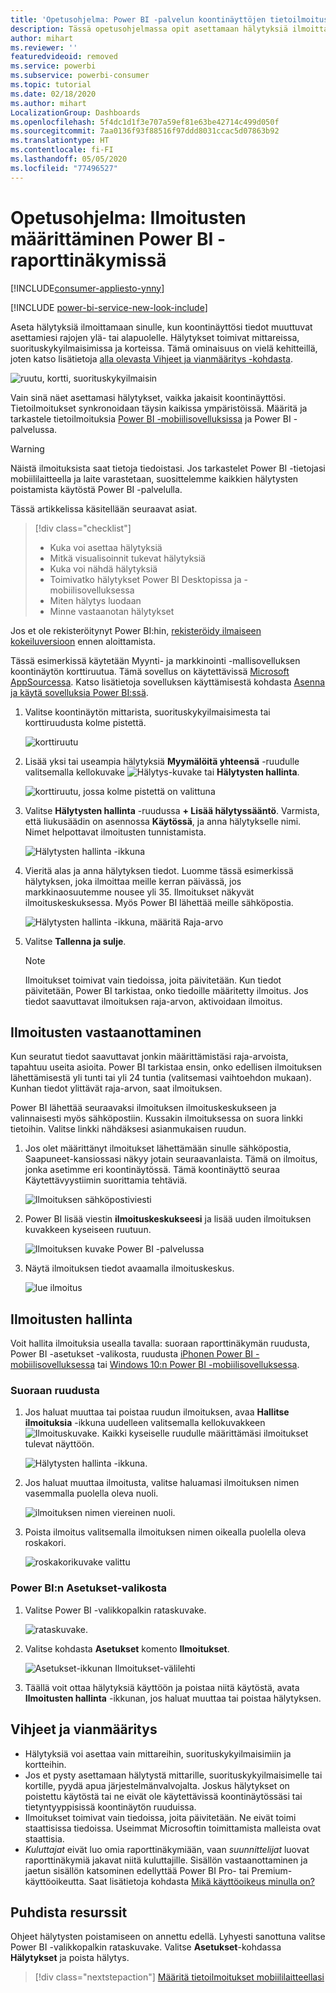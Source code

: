 ```yaml
---
title: 'Opetusohjelma: Power BI -palvelun koontinäyttöjen tietoilmoitusten määrittäminen'
description: Tässä opetusohjelmassa opit asettamaan hälytyksiä ilmoittamaan sinulle, kun koontinäyttösi tiedot muuttuvat Microsoft Power BI -palvelussa asettamiesi rajojen ulkopuolelle.
author: mihart
ms.reviewer: ''
featuredvideoid: removed
ms.service: powerbi
ms.subservice: powerbi-consumer
ms.topic: tutorial
ms.date: 02/18/2020
ms.author: mihart
LocalizationGroup: Dashboards
ms.openlocfilehash: 5f4dc1d1f3e707a59ef81e63be42714c499d050f
ms.sourcegitcommit: 7aa0136f93f88516f97ddd8031ccac5d07863b92
ms.translationtype: HT
ms.contentlocale: fi-FI
ms.lasthandoff: 05/05/2020
ms.locfileid: "77496527"
---
```

# <a name="tutorial-set-alerts-on-power-bi-dashboards"></a>Opetusohjelma: Ilmoitusten määrittäminen Power BI -raporttinäkymissä

[!INCLUDE[consumer-appliesto-ynny](../includes/consumer-appliesto-ynny.md)]

[!INCLUDE [power-bi-service-new-look-include](../includes/power-bi-service-new-look-include.md)]

Aseta hälytyksiä ilmoittamaan sinulle, kun koontinäyttösi tiedot muuttuvat asettamiesi rajojen ylä- tai alapuolelle. Hälytykset toimivat mittareissa, suorituskykyilmaisimissa ja korteissa. Tämä ominaisuus on vielä kehitteillä, joten katso lisätietoja [alla olevasta Vihjeet ja vianmääritys -kohdasta](#tips-and-troubleshooting).

![ruutu, kortti, suorituskykyilmaisin](media/end-user-alerts/card-gauge-kpi.png)

Vain sinä näet asettamasi hälytykset, vaikka jakaisit koontinäyttösi. Tietoilmoitukset synkronoidaan täysin kaikissa ympäristöissä. Määritä ja tarkastele tietoilmoituksia [Power BI -mobiilisovelluksissa](mobile/mobile-set-data-alerts-in-the-mobile-apps.md) ja Power BI -palvelussa. 

> [!WARNING]
> Näistä ilmoituksista saat tietoja tiedoistasi. Jos tarkastelet Power BI -tietojasi mobiililaitteella ja laite varastetaan, suosittelemme kaikkien hälytysten poistamista käytöstä Power BI -palvelulla.
> 

Tässä artikkelissa käsitellään seuraavat asiat.
> [!div class="checklist"]
> * Kuka voi asettaa hälytyksiä
> * Mitkä visualisoinnit tukevat hälytyksiä
> * Kuka voi nähdä hälytyksiä
> * Toimivatko hälytykset Power BI Desktopissa ja -mobiilisovelluksessa
> * Miten hälytys luodaan
> * Minne vastaanotan hälytykset

Jos et ole rekisteröitynyt Power BI:hin, [rekisteröidy ilmaiseen kokeiluversioon](https://app.powerbi.com/signupredirect?pbi_source=web) ennen aloittamista.

Tässä esimerkissä käytetään Myynti- ja markkinointi -mallisovelluksen koontinäytön korttiruutua. Tämä sovellus on käytettävissä [Microsoft AppSourcessa](https://appsource.microsoft.com). Katso lisätietoja sovelluksen käyttämisestä kohdasta [Asenna ja käytä sovelluksia Power BI:ssä](end-user-app-view.md).

1. Valitse koontinäytön mittarista, suorituskykyilmaisimesta tai korttiruudusta kolme pistettä.
   
   ![korttiruutu](media/end-user-alerts/power-bi-cards.png)
2. Lisää yksi tai useampia hälytyksiä **Myymälöitä yhteensä** -ruudulle valitsemalla kellokuvake ![Hälytys-kuvake](media/end-user-alerts/power-bi-bell-icon.png) tai **Hälytysten hallinta**.

   ![korttiruutu, jossa kolme pistettä on valittuna](media/end-user-alerts/power-bi-ellipses.png)

   
1. Valitse **Hälytysten hallinta** -ruudussa **+ Lisää hälytyssääntö**.  Varmista, että liukusäädin on asennossa **Käytössä**, ja anna hälytykselle nimi. Nimet helpottavat ilmoitusten tunnistamista.
   
   ![Hälytysten hallinta -ikkuna](media/end-user-alerts/power-bi-manage-alert.png)
4. Vieritä alas ja anna hälytyksen tiedot.  Luomme tässä esimerkissä hälytyksen, joka ilmoittaa meille kerran päivässä, jos markkinaosuutemme nousee yli 35. Ilmoitukset näkyvät ilmoituskeskuksessa. Myös Power BI lähettää meille sähköpostia.
   
   ![Hälytysten hallinta -ikkuna, määritä Raja-arvo](media/end-user-alerts/power-bi-manage-alert-details.png)
5. Valitse **Tallenna ja sulje**.
 
   > [!NOTE]
   > Ilmoitukset toimivat vain tiedoissa, joita päivitetään. Kun tiedot päivitetään, Power BI tarkistaa, onko tiedoille määritetty ilmoitus. Jos tiedot saavuttavat ilmoituksen raja-arvon, aktivoidaan ilmoitus. 
   > 

## <a name="receiving-alerts"></a>Ilmoitusten vastaanottaminen
Kun seuratut tiedot saavuttavat jonkin määrittämistäsi raja-arvoista, tapahtuu useita asioita. Power BI tarkistaa ensin, onko edellisen ilmoituksen lähettämisestä yli tunti tai yli 24 tuntia (valitsemasi vaihtoehdon mukaan). Kunhan tiedot ylittävät raja-arvon, saat ilmoituksen.

Power BI lähettää seuraavaksi ilmoituksen ilmoituskeskukseen ja valinnaisesti myös sähköpostiin. Kussakin ilmoituksessa on suora linkki tietoihin. Valitse linkki nähdäksesi asianmukaisen ruudun.  

1. Jos olet määrittänyt ilmoitukset lähettämään sinulle sähköpostia, Saapuneet-kansiossasi näkyy jotain seuraavanlaista. Tämä on ilmoitus, jonka asetimme eri koontinäytössä. Tämä koontinäyttö seuraa Käytettävyystiimin suorittamia tehtäviä.
   
   ![Ilmoituksen sähköpostiviesti](media/end-user-alerts/power-bi-alert-email.png)
2. Power BI lisää viestin **ilmoituskeskukseesi** ja lisää uuden ilmoituksen kuvakkeen kyseiseen ruutuun.
   
   ![Ilmoituksen kuvake Power BI -palvelussa](media/end-user-alerts/power-bi-task-alert.png)
3. Näytä ilmoituksen tiedot avaamalla ilmoituskeskus.
   
    ![lue ilmoitus](media/end-user-alerts/power-bi-notification.png)
   
  

## <a name="managing-alerts"></a>Ilmoitusten hallinta

Voit hallita ilmoituksia usealla tavalla: suoraan raporttinäkymän ruudusta, Power BI -asetukset -valikosta, ruudusta [iPhonen Power BI -mobiilisovelluksessa](mobile/mobile-set-data-alerts-in-the-mobile-apps.md) tai [Windows 10:n Power BI -mobiilisovelluksessa](mobile/mobile-set-data-alerts-in-the-mobile-apps.md).

### <a name="from-the-tile-itself"></a>Suoraan ruudusta

1. Jos haluat muuttaa tai poistaa ruudun ilmoituksen, avaa **Hallitse ilmoituksia** -ikkuna uudelleen valitsemalla kellokuvakkeen ![Ilmoituskuvake](media/end-user-alerts/power-bi-bell-icon.png). Kaikki kyseiselle ruudulle määrittämäsi ilmoitukset tulevat näyttöön.
   
    ![Hälytysten hallinta -ikkuna](media/end-user-alerts/power-bi-manage-alerts.png).
2. Jos haluat muuttaa ilmoitusta, valitse haluamasi ilmoituksen nimen vasemmalla puolella oleva nuoli.
   
    ![ilmoituksen nimen viereinen nuoli](media/end-user-alerts/power-bi-modify-alert.png).
3. Poista ilmoitus valitsemalla ilmoituksen nimen oikealla puolella oleva roskakori.
   
      ![roskakorikuvake valittu](media/end-user-alerts/power-bi-alert-delete.png)

### <a name="from-the-power-bi-settings-menu"></a>Power BI:n Asetukset-valikosta

1. Valitse Power BI -valikkopalkin rataskuvake.
   
    ![rataskuvake](media/end-user-alerts/powerbi-gear-icon.png).
2. Valitse kohdasta **Asetukset** komento **Ilmoitukset**.
   
    ![Asetukset-ikkunan Ilmoitukset-välilehti](media/end-user-alerts/power-bi-alert-settings.png)
3. Täällä voit ottaa hälytyksiä käyttöön ja poistaa niitä käytöstä, avata **Ilmoitusten hallinta** -ikkunan, jos haluat muuttaa tai poistaa hälytyksen.

## <a name="tips-and-troubleshooting"></a>Vihjeet ja vianmääritys 

* Hälytyksiä voi asettaa vain mittareihin, suorituskykyilmaisimiin ja kortteihin.
* Jos et pysty asettamaan hälytystä mittarille, suorituskykyilmaisimelle tai kortille, pyydä apua järjestelmänvalvojalta. Joskus hälytykset on poistettu käytöstä tai ne eivät ole käytettävissä koontinäytössäsi tai tietyntyyppisissä koontinäytön ruuduissa.
* Ilmoitukset toimivat vain tiedoissa, joita päivitetään. Ne eivät toimi staattisissa tiedoissa. Useimmat Microsoftin toimittamista malleista ovat staattisia. 
* *Kuluttajat* eivät luo omia raporttinäkymiään, vaan *suunnittelijat* luovat raporttinäkymiä jakavat niitä kuluttajille. Sisällön vastaanottaminen ja jaetun sisällön katsominen edellyttää Power BI Pro- tai Premium-käyttöoikeutta. Saat lisätietoja kohdasta [Mikä käyttöoikeus minulla on?](end-user-license.md) 


## <a name="clean-up-resources"></a>Puhdista resurssit
Ohjeet hälytysten poistamiseen on annettu edellä. Lyhyesti sanottuna valitse Power BI -valikkopalkin rataskuvake. Valitse **Asetukset**-kohdassa **Hälytykset** ja poista hälytys.

> [!div class="nextstepaction"]
> [Määritä tietoilmoitukset mobiililaitteellasi](mobile/mobile-set-data-alerts-in-the-mobile-apps.md)


